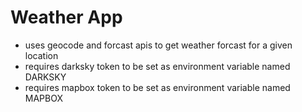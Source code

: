 # Weather App

* uses geocode and forcast apis to get weather forcast for a given location
* requires darksky token to be set as environment variable named DARKSKY
* requires mapbox token to be set as environment variable named MAPBOX